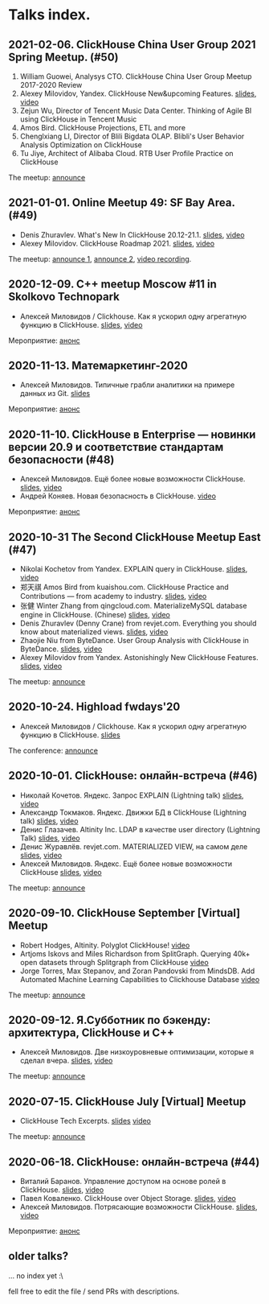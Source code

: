 # Talks index. 


## 2021-02-06. ClickHouse China User Group 2021 Spring Meetup. (#50)

1. William Guowei, Analysys CTO. ClickHouse China User Group Meetup 2017-2020 Review
2. Alexey Milovidov, Yandex. ClickHouse New&upcoming Features. [slides](meetup50/new_features/index.html), [video](https://youtu.be/unsYvWzwyUY?t=460)
3. Zejun Wu, Director of Tencent Music Data Center. Thinking of Agile BI using ClickHouse in Tencent Music
4. Amos Bird. ClickHouse Projections, ETL and more
5. Chenglxiang LI, Director of Blili Bigdata OLAP. Blibli's User Behavior Analysis Optimization on ClickHouse
6. Tu Jiye, Architect of Alibaba Cloud. RTB User Profile Practice on ClickHouse

The meetup: [announce](http://hdxu.cn/8KxZE)


## 2021-01-01. Online Meetup 49: SF Bay Area. (#49)

* Denis Zhuravlev. What's New In ClickHouse 20.12-21.1. [slides](meetup49/new_features.pdf), [video](https://youtu.be/BhvxV3ZLIhk?t=660)
* Alexey Milovidov. ClickHouse Roadmap 2021. [slides](meetup49/roadmap/index.html), [video](https://youtu.be/BhvxV3ZLIhk?t=2938)

The meetup: [announce 1](https://altinity.com/events/clickhouse-january-virtual-meetup-office-hours), [announce 2](https://www.meetup.com/San-Francisco-Bay-Area-ClickHouse-Meetup/events/274273549/), [video recording](https://youtu.be/BhvxV3ZLIhk).


## 2020-12-09. С++ meetup Moscow #11 in Skolkovo Technopark

* Алексей Миловидов / Clickhouse. Как я ускорил одну агрегатную функцию в ClickHouse. [slides](cpp_user_group_2020/index.html), [video](https://youtu.be/_pBR6Ecx7VI?t=6219)

Мероприятиe: [aнонс](https://www.meetup.com/Moscow-C-User-Groups/events/274653685/)


## 2020-11-13. Матемаркетинг-2020

* Алексей Миловидов. Типичные грабли аналитики на примере данных из Git. [slides](https://github.com/ClickHouse/clickhouse-presentations/blob/master/matemarketing_2020/index.html)

Мероприятиe: [aнонс](https://matemarketing.timepad.ru/event/1130936/)


## 2020-11-10. ClickHouse в Enterprise — новинки версии 20.9 и соответствие стандартам безопасности (#48)

* Алексей Миловидов. Ещё более новые возможности ClickHouse. [slides](meetup48/new_features/index.html), [video](https://youtu.be/_lWU-6ovKuk?t=87)
* Андрей Коняев. Новая безопасность в ClickHouse. [video](https://youtu.be/_lWU-6ovKuk?t=2282)

Мероприятиe: [анонс](https://arenadata-events.timepad.ru/event/1465249/)


## 2020-10-31 The Second ClickHouse Meetup East (#47)

* Nikolai Kochetov from Yandeх. EXPLAIN query in ClickHouse. [slides](meetup47/explain.pdf), [video](https://youtu.be/ckChUkC3Pns?t=1387)
* 郑天祺 Amos Bird from kuaishou.com. ClickHouse Practice and Contributions — from academy to industry. [slides](meetup47/practice_and_contributions.pdf), [video](https://youtu.be/ckChUkC3Pns?t=3756)
* 张健 Winter Zhang from qingcloud.com. MaterializeMySQL database engine in ClickHouse. (Chinese) [slides](meetup47/materialize_mysql.pdf), [video](https://youtu.be/ckChUkC3Pns?t=13047)
* Denis Zhuravlev (Denny Crane) from revjet.com. Everything you should know about materialized views. [slides](meetup47/materialized_views.pdf), [video](https://youtu.be/ckChUkC3Pns?t=9326)
* Zhaojie Niu from ByteDance. User Group Analysis with ClickHouse in ByteDance. [slides](meetup47/bytedance.pdf), [video](https://youtu.be/ckChUkC3Pns?t=6506)
* Alexey Milovidov from Yandex. Astonishingly New ClickHouse Features. [slides](meetup47/new_features/index.html), [video](https://youtu.be/ckChUkC3Pns?t=15503)

The meetup: [announce](https://www.eventbrite.com/e/the-second-clickhouse-meetup-east-tickets-126787955187)


## 2020-10-24. Highload fwdays'20

* Алексей Миловидов / Clickhouse. Как я ускорил одну агрегатную функцию в ClickHouse. [slides](highload_fwdays2020/index.html)

The conference: [announce](https://fwdays.com/event/highload-fwdays-2020)

## 2020-10-01. ClickHouse: онлайн-встреча (#46)

* Николай Кочетов. Яндекс. Запрос EXPLAIN (Lightning talk)
  [slides](meetup46/explain.pdf), [video](https://youtu.be/1LVJ_WcLgF8?t=530)
* Александр Токмаков. Яндекс. Движки БД в ClickHouse (Lightning talk)
  [slides](meetup46/database_engines.pdf), [video](https://youtu.be/1LVJ_WcLgF8?t=2785)
* Денис Глазачев. Altinity Inc. LDAP в качестве user directory (Lightning Talk)
  [slides](meetup46/Authenticators.pdf), [video](https://youtu.be/1LVJ_WcLgF8?t=6305)
* Денис Журавлёв. revjet.com. MATERIALIZED VIEW, на самом деле
  [slides](meetup46/MV_actually.pdf), [video](https://youtu.be/1LVJ_WcLgF8?t=7584)
* Алексей Миловидов. Яндекс. Ещё более новые возможности ClickHouse
  [slides](meetup46/new_features/index.html), [video](https://youtu.be/1LVJ_WcLgF8?t=10900)

The meetup: [announce](https://events.yandex.ru/events/click-house-onlajn-vs-01-10-2020/)

## 2020-09-10. ClickHouse September \[Virtual\] Meetup

* Robert Hodges, Altinity. Polyglot ClickHouse! [video](https://youtu.be/jzoRKYLTC8A)
* Artjoms Iskovs and Miles Richardson from SplitGraph. Querying 40k+ open datasets through Splitgraph from ClickHouse [video](https://youtu.be/44CDs7hJTho)
* Jorge Torres, Max Stepanov, and Zoran Pandovski from MindsDB. Add Automated Machine Learning Capabilities to Clickhouse Database [video](https://youtu.be/lTswa9Vf8ig)

The meetup: [announce](https://www.eventbrite.com/e/clickhouse-september-virtual-meetup-data-integration-tickets-117421895049)

## 2020-09-12. Я.Субботник по бэкенду: архитектура, ClickHouse и С++

* Алексей Миловидов. Две низкоуровневые оптимизации, которые я сделал вчера. [slides](https://presentations.clickhouse.tech/database_saturday_2020/), 
[video](https://youtu.be/chY9LnhLjco?t=8586)

The meetup: [announce](https://yandex.ru/promo/events/generated/backend/12-sept-2020/index)

## 2020-07-15. ClickHouse July \[Virtual\] Meetup

* ClickHouse Tech Excerpts. 
  [slides](https://github.com/ClickHouse/clickhouse-presentations/blob/master/meetup45/meetup.pdf)
  [video](https://www.youtube.com/watch?v=AcJm1E6_a5c)

The meetup: [announce](https://www.meetup.com/pl-PL/San-Francisco-Bay-Area-ClickHouse-Meetup/events/271522978/)

## 2020-06-18. ClickHouse: онлайн-встреча (#44)

* Виталий Баранов. Управление доступом на основе ролей в ClickHouse. [slides](meetup44/RBAC.pdf), [video](https://youtu.be/Y7yhgjESF8s?t=1225)
* Павел Коваленко. ClickHouse over Object Storage. [slides](meetup44/S3.pdf), [video](https://youtu.be/Y7yhgjESF8s?t=3389)
* Алексей Миловидов. Потрясающие возможности ClickHouse. [slides](meetup44/new_features/index.html), [video](https://youtu.be/Y7yhgjESF8s?t=6879)

Мероприятиe: [aнонс](https://yandex.ru/promo/events/generated/click-house-onlajn-vs-18-06-2020/index)

## older talks?

... no index yet :\

fell free to edit the file / send PRs with descriptions.



